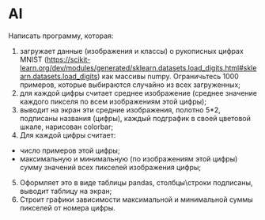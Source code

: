 # AI
Написать программу, которая:
1) загружает данные (изображения и классы) о рукописных цифрах MNIST (https://scikit-learn.org/dev/modules/generated/sklearn.datasets.load_digits.html#sklearn.datasets.load_digits) как массивы numpy. Ограничьтесь 1000 примеров, которые выбираются случайно из всех загруженных;
2) для каждой цифры считает среднее изображение (среднее значение каждого пикселя по всем изображениям этой цифры);
3) выводит на экран эти средние изображения, полотно 5*2, подписаны названия (цифры), каждый подграфик в своей цветовой шкале, нарисован colorbar;
4) Для каждой цифры считает:
- число примеров этой цифры;
- максимальную и минимальную (по изображениям этой цифры) сумму значений всех пикселей изображения цифры;
5) Оформляет это в виде таблицы pandas, столбцы\строки подписаны, выводит таблицу на экран;
6) Строит графики зависимости максимальной и минимальной суммы пикселей от номера цифры.
